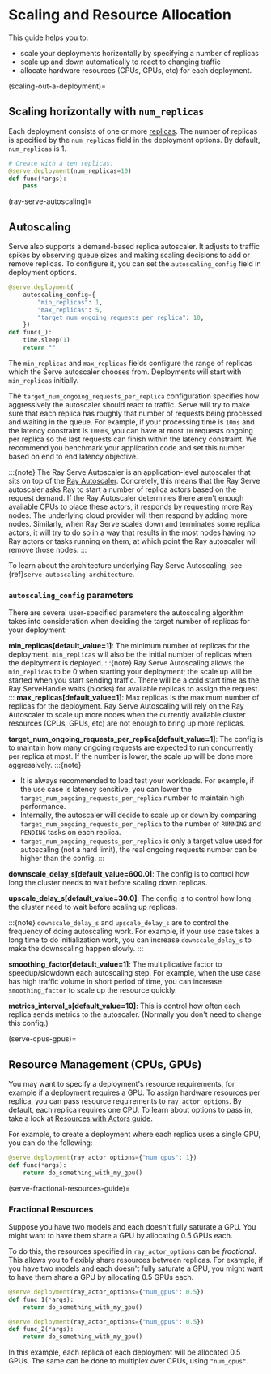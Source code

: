# Scaling and Resource Allocation

This guide helps you to:

- scale your deployments horizontally by specifying a number of replicas
- scale up and down automatically to react to changing traffic
- allocate hardware resources (CPUs, GPUs, etc) for each deployment.

(scaling-out-a-deployment)=

## Scaling horizontally with `num_replicas`

Each deployment consists of one or more [replicas](serve-architecture#high-level-view).
The number of replicas is specified by the `num_replicas` field in the deployment options.
By default, `num_replicas` is 1.

```python
# Create with a ten replicas.
@serve.deployment(num_replicas=10)
def func(*args):
    pass
```

(ray-serve-autoscaling)=

## Autoscaling

Serve also supports a demand-based replica autoscaler. It adjusts to traffic spikes by observing queue sizes and making scaling decisions to add or remove replicas.
To configure it, you can set the `autoscaling_config` field in deployment options.

```python
@serve.deployment(
    autoscaling_config={
        "min_replicas": 1,
        "max_replicas": 5,
        "target_num_ongoing_requests_per_replica": 10,
    })
def func(_):
    time.sleep(1)
    return ""
```

The `min_replicas` and `max_replicas` fields configure the range of replicas which the
Serve autoscaler chooses from.  Deployments will start with `min_replicas` initially.

The `target_num_ongoing_requests_per_replica` configuration specifies how aggressively the
autoscaler should react to traffic. Serve will try to make sure that each replica has roughly that number
of requests being processed and waiting in the queue. For example, if your processing time is `10ms`
and the latency constraint is `100ms`, you can have at most `10` requests ongoing per replica so
the last requests can finish within the latency constraint. We recommend you benchmark your application
code and set this number based on end to end latency objective.

:::{note}
The Ray Serve Autoscaler is an application-level autoscaler that sits on top of the [Ray Autoscaler](cluster-index).
Concretely, this means that the Ray Serve autoscaler asks Ray to start a number of replica actors based on the request demand.
If the Ray Autoscaler determines there aren't enough available CPUs to place these actors, it responds by requesting more Ray nodes.
The underlying cloud provider will then respond by adding more nodes.
Similarly, when Ray Serve scales down and terminates some replica actors, it will try to do so in a way that results in the most nodes having no Ray actors or tasks running on them, at which point the Ray autoscaler will remove those nodes.
:::

To learn about the architecture underlying Ray Serve Autoscaling, see {ref}`serve-autoscaling-architecture`.

### `autoscaling_config` parameters

There are several user-specified parameters the autoscaling algorithm takes into consideration when deciding the target number of replicas for your deployment:

**min_replicas[default_value=1]**: The minimum number of replicas for the deployment. ``min_replicas`` will also be the initial number of replicas when the deployment is deployed.
:::{note}
Ray Serve Autoscaling allows the `min_replicas` to be 0 when starting your deployment; the scale up will be started when you start sending traffic. There will be a cold start time as the Ray ServeHandle waits (blocks) for available replicas to assign the request.
:::
**max_replicas[default_value=1]**: Max replicas is the maximum number of replicas for the deployment. Ray Serve Autoscaling will rely on the Ray Autoscaler to scale up more nodes when the currently available cluster resources (CPUs, GPUs, etc) are not enough to bring up more replicas.

**target_num_ongoing_requests_per_replica[default_value=1]**: The config is to maintain how many ongoing requests are expected to run concurrently per replica at most. If the number is lower, the scale up will be done more aggressively.
:::{note}
- It is always recommended to load test your workloads. For example, if the use case is latency sensitive, you can lower the `target_num_ongoing_requests_per_replica` number to maintain high performance.
- Internally, the autoscaler will decide to scale up or down by comparing `target_num_ongoing_requests_per_replica` to the number of `RUNNING` and `PENDING` tasks on each replica.
- `target_num_ongoing_requests_per_replica` is only a target value used for autoscaling (not a hard limit), the real ongoing requests number can be higher than the config.
:::

**downscale_delay_s[default_value=600.0]**: The config is to control how long the cluster needs to wait before scaling down replicas.

**upscale_delay_s[default_value=30.0]**: The config is to control how long the cluster need to wait before scaling up replicas.

:::{note}
`downscale_delay_s` and `upscale_delay_s` are to control the frequency of doing autoscaling work. For example, if your use case takes a long time to do initialization work, you can increase `downscale_delay_s` to make the downscaling happen slowly.
:::

**smoothing_factor[default_value=1]**: The multiplicative factor to speedup/slowdown each autoscaling step. For example, when the use case has high traffic volume in short period of time, you can increase `smoothing_factor` to scale up the resource quickly.

**metrics_interval_s[default_value=10]**: This is control how often each replica sends metrics to the autoscaler. (Normally you don't need to change this config.)

(serve-cpus-gpus)=

## Resource Management (CPUs, GPUs)

You may want to specify a deployment's resource requirements, for example if a deployment requires a GPU.  To assign hardware resources per replica, you can pass resource requirements to
`ray_actor_options`.
By default, each replica requires one CPU.
To learn about options to pass in, take a look at [Resources with Actors guide](actor-resource-guide).

For example, to create a deployment where each replica uses a single GPU, you can do the
following:

```python
@serve.deployment(ray_actor_options={"num_gpus": 1})
def func(*args):
    return do_something_with_my_gpu()
```

(serve-fractional-resources-guide)=

### Fractional Resources

Suppose you have two models and each doesn't fully saturate a GPU.  You might want to have them share a GPU by allocating 0.5 GPUs each.

To do this, the resources specified in `ray_actor_options` can be *fractional*.
This allows you to flexibly share resources between replicas.
For example, if you have two models and each doesn't fully saturate a GPU, you might want to have them share a GPU by allocating 0.5 GPUs each.

```python
@serve.deployment(ray_actor_options={"num_gpus": 0.5})
def func_1(*args):
    return do_something_with_my_gpu()

@serve.deployment(ray_actor_options={"num_gpus": 0.5})
def func_2(*args):
    return do_something_with_my_gpu()
```

In this example, each replica of each deployment will be allocated 0.5 GPUs.  The same can be done to multiplex over CPUs, using `"num_cpus"`.
